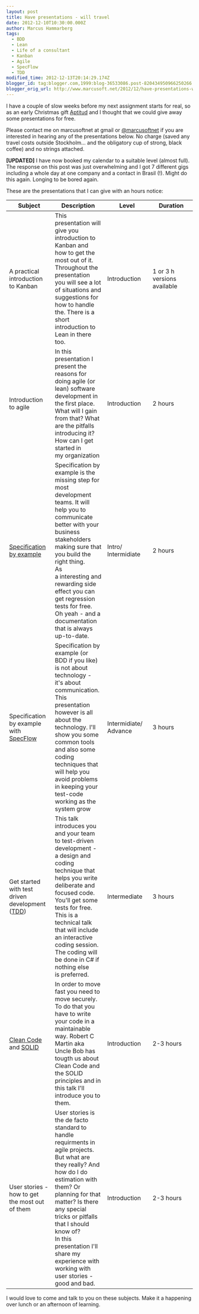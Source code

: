 ```yaml
---
layout: post
title: Have presentations - will travel
date: 2012-12-10T10:30:00.000Z
author: Marcus Hammarberg
tags:
  - BDD
  - Lean
  - Life of a consultant
  - Kanban
  - Agile
  - SpecFlow
  - TDD
modified_time: 2012-12-13T20:14:29.174Z
blogger_id: tag:blogger.com,1999:blog-36533086.post-820434950966250266
blogger_orig_url: http://www.marcusoft.net/2012/12/have-presentations-will-travel.html
---
```





I have a couple of slow weeks before my next assignment starts for real,
so as an early Christmas gift
<a href="http://www.aptitud.se/" target="_blank">Aptitud</a> and I
thought that we could give away some presentations for free.

Please contact me on marcusoftnet at gmail or
<a href="http://www.twitter.com/marcusoftnet"
target="_blank">@marcusoftnet</a> if you are interested in hearing any
of the presentations below. No charge (saved any travel costs outside
Stockholm... and the obligatory cup of strong, black coffee) and no
strings attached.

**\[UPDATED\]** I have now booked my calendar to a suitable level
(almost full). The response on this post was just overwhelming and I got
7 different gigs including a whole day at one company and a contact in
Brasil (!). Might do this again. Longing to be bored again.

These are the presentations that I can give with
an hours notice:

<table data-border="1">
<colgroup>
<col style="width: 25%" />
<col style="width: 25%" />
<col style="width: 25%" />
<col style="width: 25%" />
</colgroup>
<thead>
<tr class="header">
<th width="120">Subject</th>
<th>Description</th>
<th>Level</th>
<th>Duration</th>
</tr>
</thead>
<tbody>
<tr class="odd">
<td>A practical introduction to Kanban</td>
<td>This presentation will give you introduction to Kanban and how to
get the most out of it. Throughout the presentation you will see a lot
of situations and suggestions for how to handle the. There is a short
introduction to Lean in there too.</td>
<td>Introduction</td>
<td>1 or 3 h versions available</td>
</tr>
<tr class="even">
<td>Introduction to agile</td>
<td>In this presentation I present the reasons for doing agile (or lean)
software development in the first place. What will I gain from that?
What are the pitfalls introducing it? How can I get started in
my organization</td>
<td>Introduction</td>
<td>2 hours</td>
</tr>
<tr class="odd">
<td><a href="http://specificationbyexample.com/"
target="_blank">Specification by example</a></td>
<td>Specification by example is the missing step for most development
teams. It will help you to communicate better with your business
stakeholders making sure that you build the right thing.<br />
As a interesting and rewarding side effect you can get regression tests
for free. Oh yeah - and a documentation that is always up-to-date. </td>
<td>Intro/<br />
Intermidiate</td>
<td>2 hours</td>
</tr>
<tr class="even">
<td>Specification by example with <a
href="http://www.specflow.org/specflownew/"
target="_blank">SpecFlow</a></td>
<td>Specification by example (or BDD if you like) is not about
technology - it's about communication.<br />
This presentation however is all about the technology. I'll show you
some common tools and also some coding techniques that will help you
avoid problems in keeping your test-code working as the system grow</td>
<td>Intermidiate/<br />
Advance</td>
<td>3 hours</td>
</tr>
<tr class="odd">
<td>Get started with test driven development (<a
href="http://en.wikipedia.org/wiki/Test-driven_development"
target="_blank">TDD</a>)</td>
<td>This talk introduces you and your team to test-driven development -
a design and coding technique that helps you write deliberate and
focused code. You'll get some tests for free.<br />
This is a technical talk that will include an interactive coding
session. The coding will be done in C# if nothing else
is preferred. </td>
<td>Intermediate</td>
<td>3 hours</td>
</tr>
<tr class="even">
<td><a href="http://www.cleancoders.com/" target="_blank">Clean Code</a>
and <a
href="http://en.wikipedia.org/wiki/SOLID_(object-oriented_design)"
target="_blank">SOLID</a></td>
<td>In order to move fast you need to move securely. To do that you have
to write your code in a maintainable way. Robert C Martin aka Uncle Bob
has tougth us about Clean Code and the SOLID principles and in this talk
I'll introduce you to them.</td>
<td>Introduction</td>
<td>2-3 hours</td>
</tr>
<tr class="odd">
<td>User stories - how to get the most out of them</td>
<td>User stories is the de facto standard to handle requirments in agile
projects. But what are they really? And how do I do estimation with
them? Or planning for that matter? Is there any special tricks or
pitfalls that I should know of?<br />
In this presentation I'll share my experience with working with user
stories - good and bad. </td>
<td>Introduction</td>
<td>2-3 hours</td>
</tr>
</tbody>
</table>



I would love to come and talk to you on these subjects. Make it a
happening over lunch or an afternoon of learning.  


